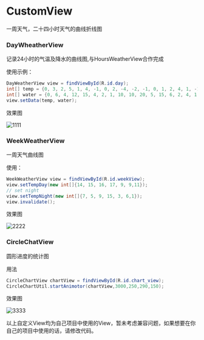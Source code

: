 # CustomView
一周天气，二十四小时天气的曲线折线图

### DayWheatherView

记录24小时的气温及降水的曲线图,与HoursWeatherView合作完成

使用示例：

```java
DayWeatherView view = findViewById(R.id.day);
int[] temp = {0, 3, 2, 5, 1, 4, -1, 0, 2, -4, -2, -1, 0, 1, 2, 4, 1, -1, 0, -2, 0, 2, 1, -1};
int[] water = {0, 6, 4, 12, 15, 4, 2, 1, 10, 10, 20, 5, 15, 6, 2, 4, 1, 8, 0, 9, 0, 2, 1, 12};
view.setData(temp, water);
```

效果图

![1111](https://github.com/liliangxin/CustomView／scerrnshot／1111.png)

### WeekWeatherView

一周天气曲线图

使用：

```java
WeekWeatherView view = findViewById(R.id.weekView);
view.setTempDay(new int[]{14, 15, 16, 17, 9, 9,11});
// set night
view.setTempNight(new int[]{7, 5, 9, 15, 3, 6,1});
view.invalidate();
```

效果图

![2222](https://github.com/liliangxin/CustomView／scerrnshot／2222.png)

### CircleChatView

圆形进度的统计图

用法

```java
CircleChartView chartView = findViewById(R.id.chart_view);
CircleChartUtil.startAnimotor(chartView,3000,250,290,150);
```

效果图

![3333](https://github.com/liliangxin/CustomView／scerrnshot／3333.png)

以上自定义View均为自己项目中使用的View，暂未考虑兼容问题，如果想要在你自己的项目中使用的话，请修改代码。
